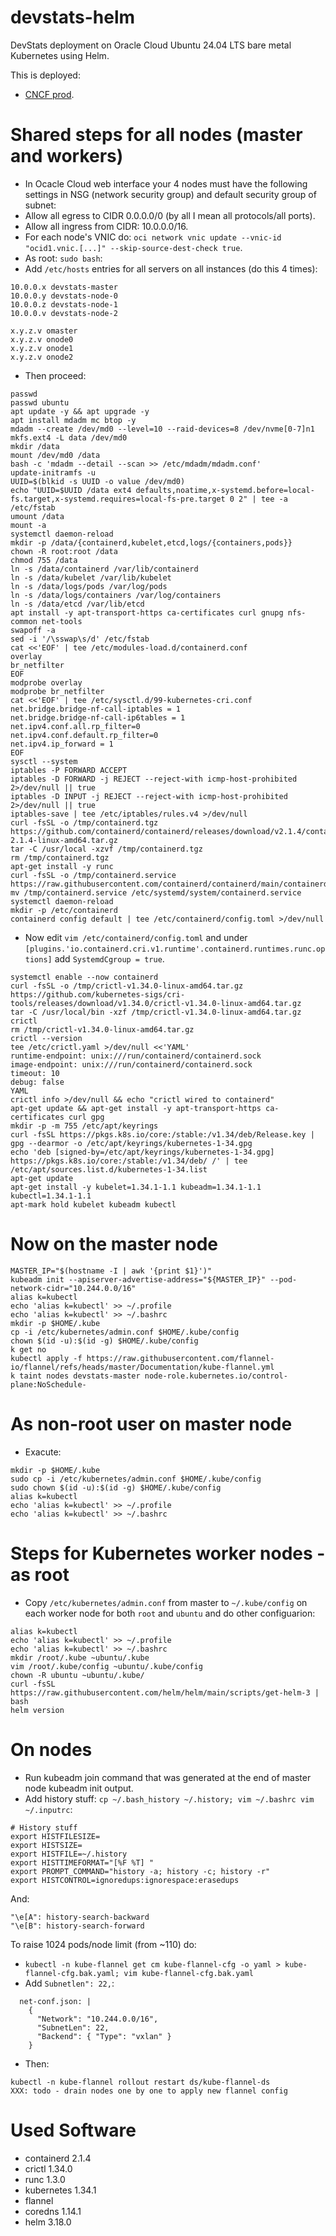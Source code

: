 ﻿# devstats-helm

DevStats deployment on Oracle Cloud Ubuntu 24.04 LTS bare metal Kubernetes using Helm.

This is deployed:
- [CNCF prod](https://devstats.cncf.io).

# Shared steps for all nodes (master and workers)
- In Ocacle Cloud web interface your 4 nodes must have the following settings in NSG (network security group) and default security group of subnet:
- Allow all egress to CIDR 0.0.0.0/0 (by all I mean all protocols/all ports).
- Allow all ingress from CIDR: 10.0.0.0/16.
- For each node's VNIC do: `oci network vnic update --vnic-id "ocid1.vnic.[...]" --skip-source-dest-check true`.
- As root: `sudo bash`:
- Add `/etc/hosts` entries for all servers on all instances (do this 4 times):
```
10.0.0.x devstats-master
10.0.0.y devstats-node-0
10.0.0.z devstats-node-1
10.0.0.v devstats-node-2

x.y.z.v omaster
x.y.z.v onode0
x.y.z.v onode1
x.y.z.v onode2
```
- Then proceed:
```
passwd
passwd ubuntu
apt update -y && apt upgrade -y
apt install mdadm mc btop -y
mdadm --create /dev/md0 --level=10 --raid-devices=8 /dev/nvme[0-7]n1
mkfs.ext4 -L data /dev/md0
mkdir /data
mount /dev/md0 /data
bash -c 'mdadm --detail --scan >> /etc/mdadm/mdadm.conf'
update-initramfs -u
UUID=$(blkid -s UUID -o value /dev/md0)
echo "UUID=$UUID /data ext4 defaults,noatime,x-systemd.before=local-fs.target,x-systemd.requires=local-fs-pre.target 0 2" | tee -a /etc/fstab
umount /data
mount -a
systemctl daemon-reload
mkdir -p /data/{containerd,kubelet,etcd,logs/{containers,pods}}
chown -R root:root /data
chmod 755 /data
ln -s /data/containerd /var/lib/containerd
ln -s /data/kubelet /var/lib/kubelet
ln -s /data/logs/pods /var/log/pods
ln -s /data/logs/containers /var/log/containers
ln -s /data/etcd /var/lib/etcd
apt install -y apt-transport-https ca-certificates curl gnupg nfs-common net-tools
swapoff -a
sed -i '/\sswap\s/d' /etc/fstab
cat <<'EOF' | tee /etc/modules-load.d/containerd.conf
overlay
br_netfilter
EOF
modprobe overlay
modprobe br_netfilter
cat <<'EOF' | tee /etc/sysctl.d/99-kubernetes-cri.conf
net.bridge.bridge-nf-call-iptables = 1
net.bridge.bridge-nf-call-ip6tables = 1
net.ipv4.conf.all.rp_filter=0
net.ipv4.conf.default.rp_filter=0
net.ipv4.ip_forward = 1
EOF
sysctl --system
iptables -P FORWARD ACCEPT
iptables -D FORWARD -j REJECT --reject-with icmp-host-prohibited 2>/dev/null || true
iptables -D INPUT -j REJECT --reject-with icmp-host-prohibited 2>/dev/null || true
iptables-save | tee /etc/iptables/rules.v4 >/dev/null
curl -fsSL -o /tmp/containerd.tgz https://github.com/containerd/containerd/releases/download/v2.1.4/containerd-2.1.4-linux-amd64.tar.gz
tar -C /usr/local -xzvf /tmp/containerd.tgz
rm /tmp/containerd.tgz
apt-get install -y runc
curl -fsSL -o /tmp/containerd.service https://raw.githubusercontent.com/containerd/containerd/main/containerd.service
mv /tmp/containerd.service /etc/systemd/system/containerd.service
systemctl daemon-reload
mkdir -p /etc/containerd
containerd config default | tee /etc/containerd/config.toml >/dev/null
```
- Now edit `vim /etc/containerd/config.toml` and under `[plugins.'io.containerd.cri.v1.runtime'.containerd.runtimes.runc.options]` add `SystemdCgroup = true`.
```
systemctl enable --now containerd
curl -fsSL -o /tmp/crictl-v1.34.0-linux-amd64.tar.gz https://github.com/kubernetes-sigs/cri-tools/releases/download/v1.34.0/crictl-v1.34.0-linux-amd64.tar.gz
tar -C /usr/local/bin -xzf /tmp/crictl-v1.34.0-linux-amd64.tar.gz crictl
rm /tmp/crictl-v1.34.0-linux-amd64.tar.gz
crictl --version
tee /etc/crictl.yaml >/dev/null <<'YAML'
runtime-endpoint: unix:///run/containerd/containerd.sock
image-endpoint: unix:///run/containerd/containerd.sock
timeout: 10
debug: false
YAML
crictl info >/dev/null && echo "crictl wired to containerd"
apt-get update && apt-get install -y apt-transport-https ca-certificates curl gpg
mkdir -p -m 755 /etc/apt/keyrings
curl -fsSL https://pkgs.k8s.io/core:/stable:/v1.34/deb/Release.key | gpg --dearmor -o /etc/apt/keyrings/kubernetes-1-34.gpg
echo 'deb [signed-by=/etc/apt/keyrings/kubernetes-1-34.gpg] https://pkgs.k8s.io/core:/stable:/v1.34/deb/ /' | tee /etc/apt/sources.list.d/kubernetes-1-34.list
apt-get update
apt-get install -y kubelet=1.34.1-1.1 kubeadm=1.34.1-1.1 kubectl=1.34.1-1.1
apt-mark hold kubelet kubeadm kubectl
```

# Now on the master node

```
MASTER_IP="$(hostname -I | awk '{print $1}')"
kubeadm init --apiserver-advertise-address="${MASTER_IP}" --pod-network-cidr="10.244.0.0/16"
alias k=kubectl
echo 'alias k=kubectl' >> ~/.profile
echo 'alias k=kubectl' >> ~/.bashrc
mkdir -p $HOME/.kube
cp -i /etc/kubernetes/admin.conf $HOME/.kube/config
chown $(id -u):$(id -g) $HOME/.kube/config
k get no
kubectl apply -f https://raw.githubusercontent.com/flannel-io/flannel/refs/heads/master/Documentation/kube-flannel.yml
k taint nodes devstats-master node-role.kubernetes.io/control-plane:NoSchedule-
```

# As non-root user on master node

- Exacute:
```
mkdir -p $HOME/.kube
sudo cp -i /etc/kubernetes/admin.conf $HOME/.kube/config
sudo chown $(id -u):$(id -g) $HOME/.kube/config
alias k=kubectl
echo 'alias k=kubectl' >> ~/.profile
echo 'alias k=kubectl' >> ~/.bashrc
```

# Steps for Kubernetes worker nodes - as root

- Copy `/etc/kubernetes/admin.conf` from master to `~/.kube/config` on each worker node for both `root` and `ubuntu` and do other configuarion:
```
alias k=kubectl
echo 'alias k=kubectl' >> ~/.profile
echo 'alias k=kubectl' >> ~/.bashrc
mkdir /root/.kube ~ubuntu/.kube
vim /root/.kube/config ~ubuntu/.kube/config
chown -R ubuntu ~ubuntu/.kube/
curl -fsSL https://raw.githubusercontent.com/helm/helm/main/scripts/get-helm-3 | bash
helm version
```

# On nodes

- Run kubeadm join command that was generated at the end of master node kubeadm init output.
- Add history stuff: `cp ~/.bash_history ~/.history; vim ~/.bashrc vim ~/.inputrc`:
```
# History stuff
export HISTFILESIZE=
export HISTSIZE=
export HISTFILE=~/.history
export HISTTIMEFORMAT="[%F %T] "
export PROMPT_COMMAND="history -a; history -c; history -r"
export HISTCONTROL=ignoredups:ignorespace:erasedups
```
And:
```
"\e[A": history-search-backward
"\e[B": history-search-forward
```
To raise 1024 pods/node limit (from ~110) do:
- `kubectl -n kube-flannel get cm kube-flannel-cfg -o yaml > kube-flannel-cfg.bak.yaml; vim kube-flannel-cfg.bak.yaml`
- Add `Subnetlen": 22,`:
```
  net-conf.json: |
    {
      "Network": "10.244.0.0/16",
      "SubnetLen": 22,
      "Backend": { "Type": "vxlan" }
    }
```
- Then:
```
kubectl -n kube-flannel rollout restart ds/kube-flannel-ds
XXX: todo - drain nodes one by one to apply new flannel config
```

# Used Software

- containerd 2.1.4
- crictl 1.34.0
- runc 1.3.0
- kubernetes 1.34.1
- flannel
- coredns 1.14.1
- helm 3.18.0
